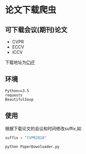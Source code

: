 # 论文下载爬虫

## 可下载会议(期刊)论文

+ CVPR
+ ECCV
+ ICCV

下载地址为[CVF](http://openaccess.thecvf.com/CVPR2017.py)

## 环境

```
Python>=3.5
requests
BeautifulSoup
```

## 使用

根据下载论文的会议和时间修改suffix,如

```Python
suffix = "CVPR2018"

python PaperDownloader.py
```
